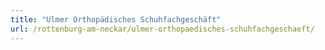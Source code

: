 ```yaml
---
title: "Ulmer Orthopädisches Schuhfachgeschäft"
url: /rottenburg-am-neckar/ulmer-orthopaedisches-schuhfachgeschaeft/
---
```

